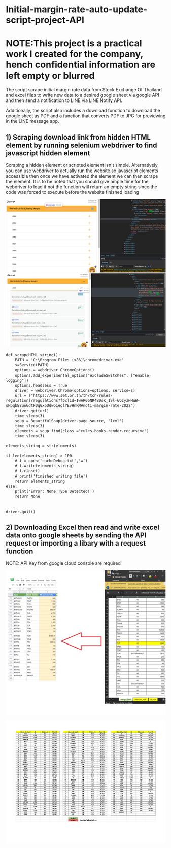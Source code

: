 # Initial-margin-rate-auto-update-script-project-API
# NOTE:This project is a practical work I created for the company, hench confidential information are left empty or blurred
The script scrape initial margin rate data from Stock Exchange Of Thailand and excel files to write new data to a desired google sheet via google API and then send a notification to LINE via LINE Notify API.

Additionally, the script also includes a download function to download the google sheet as PDF and a function that converts PDF to JPG for previewing in the LINE message app.

## 1) Scraping download link from hidden HTML element by running selenium webdriver to find javascript hidden element
Scraping a hidden element or scripted element isn't simple. Alternatively, you can use webdriver to actually run the website so javascript elements accessible then once we have activated the element we can then scrape the element. It is to be noted that you should give ample time for the webdriver to load if not the function will return an empty string since the code was forced to execute before the website finished loading 


![](step1.1.png)
![](step1.png)
```
def scrapeHTML_string():
    PATH = 'C:\Program Files (x86)\chromedriver.exe'
    s=Service(PATH)
    options = webdriver.ChromeOptions() 
    options.add_experimental_option("excludeSwitches", ["enable-logging"])
    options.headless = True
    driver = webdriver.Chrome(options=options, service=s)
    url = ("https://www.set.or.th/th/tch/rules-regulations/regulations?fbclid=IwAR06NR4BDsK_1Sl-6QzyzHHuW-sHpgbE8uo6dtF0qGx6Udwo1eolYEvHnRM#noti-margin-rate-2022")
    driver.get(url)
    time.sleep(3)
    soup = BeautifulSoup(driver.page_source, 'lxml')
    time.sleep(3)
    elements = soup.find(class_="rules-books-render-recursive")
    time.sleep(3)
```

    elements_string = str(elements)

    if len(elements_string) > 100:
        # f = open('cacheDebug.txt','w')
        # f.write(elements_string)
        # f.close()
        # print('finished writing file')
        return elements_string
    else:
        print('Error: None Type Detected!')
        return None


    driver.quit()
    

## 2) Downloading Excel then read and write excel data onto google sheets by sending the API request or importing a libary with a request function 
NOTE: API Key from google cloud console are required


![](output.jpg)


![](page0.jpg)

